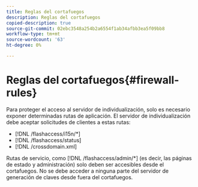 ```yaml
---
title: Reglas del cortafuegos
description: Reglas del cortafuegos
copied-description: true
source-git-commit: 02ebc3548a254b2a6554f1ab34afbb3ea5f09bb8
workflow-type: tm+mt
source-wordcount: '63'
ht-degree: 0%

---
```


# Reglas del cortafuegos{#firewall-rules}

Para proteger el acceso al servidor de individualización, solo es necesario exponer determinadas rutas de aplicación. El servidor de individualización debe aceptar solicitudes de clientes a estas rutas:

* [!DNL /flashaccess/i15n/*]
* [!DNL /flashaccess/status]
* [!DNL /crossdomain.xml]

Rutas de servicio, como [!DNL /flashaccess/admin/*] (es decir, las páginas de estado y administración) solo deben ser accesibles desde el cortafuegos. No se debe acceder a ninguna parte del servidor de generación de claves desde fuera del cortafuegos.
